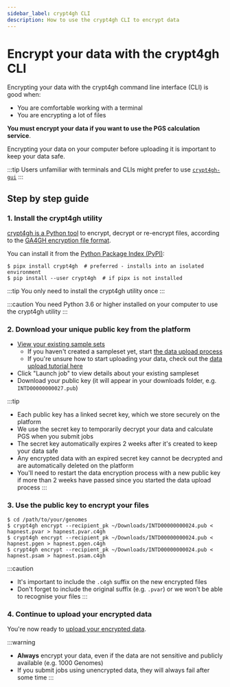 ```yaml
---
sidebar_label: crypt4gh CLI
description: How to use the crypt4gh CLI to encrypt data
---
```


# Encrypt your data with the crypt4gh CLI

Encrypting your data with the crypt4gh command line interface (CLI) is good when:

* You are comfortable working with a terminal
* You are encrypting a lot of files

**You must encrypt your data if you want to use the PGS calculation service**.

Encrypting your data on your computer before uploading it is important to keep your data safe.

:::tip
Users unfamiliar with terminals and CLIs might prefer to use [`crypt4gh-gui`](./gui)
:::

## Step by step guide

### 1. Install the crypt4gh utility

[crypt4gh is a Python tool](https://github.com/EGA-archive/crypt4gh) to encrypt, decrypt or re-encrypt files, according to the [GA4GH encryption file format](https://www.ga4gh.org/news_item/crypt4gh-a-secure-method-for-sharing-human-genetic-data/).

You can install it from the [Python Package Index (PyPI)](https://pypi.org/project/crypt4gh/):

```
$ pipx install crypt4gh  # preferred - installs into an isolated environment
$ pip install --user crypt4gh  # if pipx is not installed
```

:::tip
You only need to install the crypt4gh utility once
:::

:::caution
You need Python 3.6 or higher installed on your computer to use the crypt4gh utility
:::


### 2. Download your unique public key from the platform

* [View your existing sample sets](https://gcp.intervenegeneticscores.org/pgs-calculator/datasets)
    * If you haven't created a sampleset yet, start [the data upload process](https://gcp.intervenegeneticscores.org/pgs-calculator/dataset)
    * If you're unsure how to start uploading your data, check out the [data upload tutorial here](/category/upload/)
* Click "Launch job" to view details about your existing sampleset
* Download your public key (it will appear in your downloads folder, e.g. `INTD00000000027.pub`)

:::tip
* Each public key has a linked secret key, which we store securely on the platform
* We use the secret key to temporarily decrypt your data and calculate PGS when you submit jobs
* The secret key automatically expires 2 weeks after it's created to keep your data safe
* Any encrypted data with an expired secret key cannot be decrypted and are automatically deleted on the platform
* You'll need to restart the data encryption process with a new public key if more than 2 weeks have passed since you started the data upload process
:::


### 3. Use the public key to encrypt your files

```
$ cd /path/to/your/genomes
$ crypt4gh encrypt --recipient_pk ~/Downloads/INTD00000000024.pub < hapnest.pvar > hapnest.pvar.c4gh
$ crypt4gh encrypt --recipient_pk ~/Downloads/INTD00000000024.pub < hapnest.pgen > hapnest.pgen.c4gh
$ crypt4gh encrypt --recipient_pk ~/Downloads/INTD00000000024.pub < hapnest.psam > hapnest.psam.c4gh
```

:::caution
* It's important to include the `.c4gh` suffix on the new encrypted files
* Don't forget to include the original suffix (e.g. `.pvar`) or we won't be able to recognise your files
:::

### 4. Continue to upload your encrypted data

You're now ready to [upload your encrypted data](/category/upload/).


:::warning
* **Always** encrypt your data, even if the data are not sensitive and publicly available (e.g. 1000 Genomes)
* If you submit jobs using unencrypted data, they will always fail after some time
:::